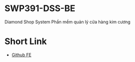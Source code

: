 # SWP391-DSS-BE
Diamond Shop System  Phần mềm quản lý cửa hàng kim cương  

# Short Link
- [Github FE](https://github.com/devnguyen0111/SWP391-DiamondShopSystem)
